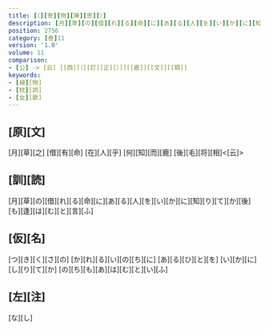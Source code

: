 ```yaml
---
title: [（][寄][物][陳][思][）]
description: [月][草][の][借][れ][る][命][に][あ][る][人][を][い][か][に][知][り][て][か][後][も][逢][は][む][と][言][ふ]
position: 2756
category: [巻]11
version: '1.0'
volume: 11
comparison:
- [公] -> [云] [[西][（][訂][正][）]][[嘉]][[文]][[類]]
keywords:
- [植][物]
- [枕][詞]
- [女][歌]
---
```


## [原][文]

[月][草][之] [借][有][命] [在][人][乎] [何][知][而][鹿] [後][毛][将][相]<[云]>

## [訓][読]

[月][草][の][借][れ][る][命][に][あ][る][人][を][い][か][に][知][り][て][か][後][も][逢][は][む][と][言][ふ]

## [仮][名]

[つ][き][く][さ][の] [か][れ][る][い][の][ち][に] [あ][る][ひ][と][を] [い][か][に][し][り][て][か] [の][ち][も][あ][は][む][と][い][ふ]

## [左][注]

[な][し]

